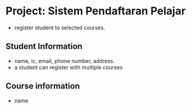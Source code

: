 # Project: Sistem Pendaftaran Pelajar

- register student to selected courses.

## Student Information

- name, ic, email, phone number, address.
- a student can register with multiple courses

## Course information

- name
